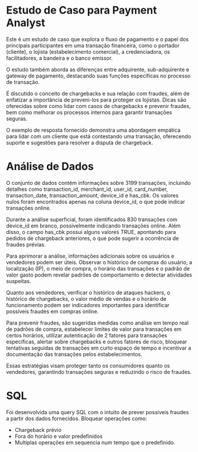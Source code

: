 # Estudo de Caso para Payment Analyst
Este é um estudo de caso que explora o fluxo de pagamento e o papel dos principais participantes em uma transação financeira, como o portador (cliente), o lojista (estabelecimento comercial), a credenciadora, os facilitadores, a bandeira e o banco emissor.

O estudo também aborda as diferenças entre adquirente, sub-adquirente e gateway de pagamento, destacando suas funções específicas no processo de transação.

É discutido o conceito de chargebacks e sua relação com fraudes, além de enfatizar a importância de preveni-los para proteger os lojistas. Dicas são oferecidas sobre como lidar com casos de chargebacks e prevenir fraudes, bem como melhorar os processos internos para garantir transações seguras.

O exemplo de resposta fornecido demonstra uma abordagem empática para lidar com um cliente que está contestando uma transação, oferecendo suporte e sugestões para resolver a disputa de chargeback.

# Análise de Dados

 O conjunto de dados contém informações sobre 3199 transações, incluindo detalhes como transaction_id, merchant_id, user_id, card_number, transaction_date, transaction_amount, device_id e has_cbk. Os valores nulos foram encontrados apenas na coluna device_id, o que pode indicar transações online.

Durante a análise superficial, foram identificados 830 transações com device_id em branco, possivelmente indicando transações online. Além disso, o campo has_cbk possui alguns valores TRUE, apontando para pedidos de chargeback anteriores, o que pode sugerir a ocorrência de fraudes prévias.

Para aprimorar a análise, informações adicionais sobre os usuários e vendedores podem ser úteis. Observar o histórico de compras do usuário, a localização (IP), o meio de compra, o horário das transações e o padrão de valor gasto podem revelar padrões de comportamento e detectar atividades suspeitas.

Quanto aos vendedores, verificar o histórico de ataques hackers, o histórico de chargebacks, o valor médio de vendas e o horário de funcionamento podem ser indicadores importantes para identificar possíveis fraudes em compras online.

Para prevenir fraudes, são sugeridas medidas como análise em tempo real de padrões de compra, estabelecer limites de valor para transações em certos horários, utilizar autenticação de 2 fatores para transações específicas, alertar sobre chargebacks e outros fatores de risco, bloquear tentativas seguidas de transações em curto espaço de tempo e incentivar a documentação das transações pelos estabelecimentos.

Essas estratégias visam proteger tanto os consumidores quanto os vendedores, garantindo transações seguras e reduzindo o risco de fraudes.

# SQL

Foi desenvolvida uma query SQL com o intuito de prever possiveis fraudes a partir dos dados fornecidos. Bloquear operações como:
- Chargeback prévio
- Fora do horário e valor predefinidos
- Multiplas operações em sequencia num tempo que o predefinido.
